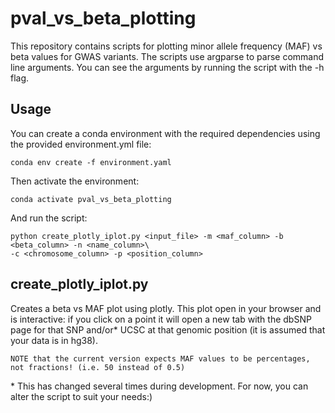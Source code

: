 # pval_vs_beta_plotting

This repository contains scripts for plotting minor allele frequency (MAF) vs beta values for GWAS variants.
The scripts use argparse to parse command line arguments. You can see the arguments by running the script with the -h flag.

## Usage

You can create a conda environment with the required dependencies using the provided environment.yml file:

    conda env create -f environment.yaml

Then activate the environment:

    conda activate pval_vs_beta_plotting

And run the script:

    python create_plotly_iplot.py <input_file> -m <maf_column> -b <beta_column> -n <name_column>\
    -c <chromosome_column> -p <position_column>

## create_plotly_iplot.py

Creates a beta vs MAF plot using plotly. This plot open in your browser and is interactive: if you click on a point it
will open a new tab with the dbSNP page for that SNP and/or* UCSC at that genomic position (it is assumed that your data
is in hg38).

`NOTE that the current version expects MAF values to be percentages, not fractions! (i.e. 50 instead of 0.5)`

\* This has changed several times during development. For now, you can alter the script to suit your needs:)
